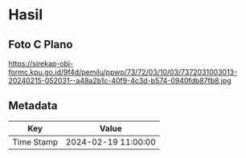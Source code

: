 # Hasil

## Foto C Plano

https://sirekap-obj-formc.kpu.go.id/9f4d/pemilu/ppwp/73/72/03/10/03/7372031003013-20240215-052031--a48a2b1c-40f9-4c3d-b574-0940fdb87fb8.jpg


## Metadata

| Key        | Value               |
| ---------- | ------------------- |
| Time Stamp | 2024-02-19 11:00:00 |



